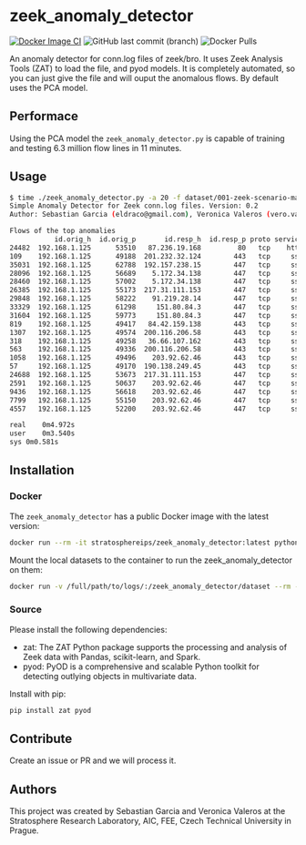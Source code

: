 # zeek_anomaly_detector
[![Docker Image CI](https://github.com/stratosphereips/zeek_anomaly_detector/actions/workflows/docker-image.yml/badge.svg)](https://github.com/stratosphereips/zeek_anomaly_detector/actions/workflows/docker-image.yml)
![GitHub last commit (branch)](https://img.shields.io/github/last-commit/stratosphereips/zeek_anomaly_detector/main?color=green)
![Docker Pulls](https://img.shields.io/docker/pulls/stratosphereips/zeek_anomaly_detector?color=green)


An anomaly detector for conn.log files of zeek/bro. It uses Zeek Analysis Tools (ZAT) to load the file, and pyod models. It is completely automated, so you can just give the file and will ouput the anomalous flows. By default uses the PCA model.

## Performace

Using the PCA model the `zeek_anomaly_detector.py` is capable of training and testing 6.3 million flow lines in 11 minutes.


## Usage
```bash
$ time ./zeek_anomaly_detector.py -a 20 -f dataset/001-zeek-scenario-malicious/conn.log
Simple Anomaly Detector for Zeek conn.log files. Version: 0.2
Author: Sebastian Garcia (eldraco@gmail.com), Veronica Valeros (vero.valeros@gmail.com)

Flows of the top anomalies
           id.orig_h  id.orig_p       id.resp_h  id.resp_p proto service        duration  orig_bytes  resp_bytes  orig_pkts  orig_ip_bytes  resp_pkts  resp_ip_bytes  durationsec         score
24482  192.168.1.125      53510   87.236.19.168         80   tcp    http 00:05:33.102728         108     2455407        593          23852       1686        2524319   333.102728  3.091147e+07
109    192.168.1.125      49188  201.232.32.124        443   tcp     ssl 00:02:08.617586       79809        2544         78          84351         55           4828   128.617586  2.377891e+07
35031  192.168.1.125      62788  192.157.238.15        447   tcp     ssl 00:01:06.384740         522      611151        295          16506        444         655203    66.384740  8.334937e+06
28096  192.168.1.125      56689    5.172.34.138        447   tcp     ssl 00:02:45.920620         506      608558        336          16309        446         639202   165.920620  8.262826e+06
28460  192.168.1.125      57002    5.172.34.138        447   tcp     ssl 00:02:23.709549         469      608336        328          16359        436         631468   143.709549  8.180498e+06
26385  192.168.1.125      55173  217.31.111.153        447   tcp     ssl 00:01:08.363216         783      630568        239          11475        442         648260    68.363216  8.095119e+06
29848  192.168.1.125      58222    91.219.28.14        447   tcp     ssl 00:01:05.301758         506      611151        152           6598        437         628643    65.301758  7.728219e+06
33329  192.168.1.125      61298     151.80.84.3        447   tcp     ssl 00:01:05.182020         506      611151        135           5918        428         628283    65.182020  7.658844e+06
31604  192.168.1.125      59773     151.80.84.3        447   tcp     ssl 00:01:05.181878         506      611151        128           5638        428         628283    65.181878  7.652506e+06
819    192.168.1.125      49417   84.42.159.138        443   tcp     ssl 00:01:57.329889       24618        4215         45          26454         31           5691   117.329889  7.261139e+06
1307   192.168.1.125      49574  200.116.206.58        443   tcp     ssl 00:02:05.574474       24618        4199         43          26350         42           5891   125.574474  7.252795e+06
318    192.168.1.125      49258   36.66.107.162        443   tcp     ssl 00:02:09.694961       24602        4199         42          26294         51           6251   129.694961  7.248093e+06
563    192.168.1.125      49336  200.116.206.58        443   tcp     ssl 00:01:58.684675       24597        4162         40          26209         38           5694   118.684675  7.229915e+06
1058   192.168.1.125      49496    203.92.62.46        443   tcp     ssl 00:01:58.581551       24565        4162         40          26177         39           5734   118.581551  7.220959e+06
57     192.168.1.125      49170  190.138.249.45        443   tcp     ssl 00:02:12.193263       23903       73195         62          26391         93          76923   132.193263  7.217059e+06
24688  192.168.1.125      53673  217.31.111.153        447   tcp     ssl 00:01:08.831043         783      553108        197           9131        389         570140    68.831043  7.058567e+06
2591   192.168.1.125      50637    203.92.62.46        447   tcp     ssl 00:01:14.004751         751      548447        184           8639        385         563859    74.004751  6.971375e+06
9436   192.168.1.125      56618    203.92.62.46        447   tcp     ssl 00:01:10.099220         751      553092        151           6803        389         568664    70.099220  6.969540e+06
7799   192.168.1.125      55150    203.92.62.46        447   tcp     ssl 00:01:12.834688         751      548447        182           8439        385         563859    72.834688  6.963647e+06
4557   192.168.1.125      52200    203.92.62.46        447   tcp     ssl 00:01:12.101060         751      548447        167           7875        385         563859    72.101060  6.942839e+06

real	0m4.972s
user	0m3.540s
sys	0m0.581s
```

## Installation

### Docker

The `zeek_anomaly_detector` has a public Docker image with the latest version:
```bash
docker run --rm -it stratosphereips/zeek_anomaly_detector:latest python3 zeek_anomaly_detector.py -f dataset/001-zeek-scenario-malicious/conn.log
```
Mount the local datasets to the container to run the zeek_anomaly_detector on them:

```bash
docker run -v /full/path/to/logs/:/zeek_anomaly_detector/dataset --rm -it stratosphereips/zeek_anomaly_detector:latest python3 zeek_anomaly_detector.py -f dataset/001-zeek-scenario-malicious/conn.log
```

### Source

Please install the following dependencies:
- zat: The ZAT Python package supports the processing and analysis of Zeek data with Pandas, scikit-learn, and Spark.
- pyod: PyOD is a comprehensive and scalable Python toolkit for detecting outlying objects in multivariate data. 

Install with pip:

```bash
pip install zat pyod
```

## Contribute

Create an issue or PR and we will process it.

## Authors

This project was created by Sebastian Garcia and Veronica Valeros at the Stratosphere Research Laboratory, AIC, FEE, Czech Technical University in Prague.
